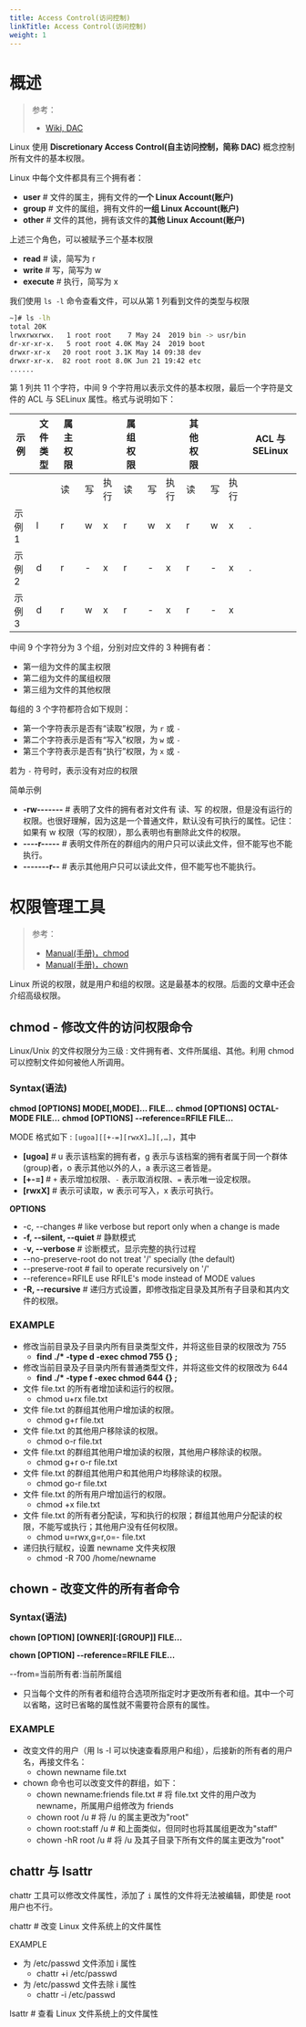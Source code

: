 ```yaml
---
title: Access Control(访问控制)
linkTitle: Access Control(访问控制)
weight: 1
---
```


# 概述

> 参考：
>
> - [Wiki, DAC](https://en.wikipedia.org/wiki/Discretionary_access_control)

Linux 使用 **Discretionary Access Control(自主访问控制，简称 DAC)** 概念控制所有文件的基本权限。

Linux 中每个文件都具有三个拥有者：

- **user** # 文件的属主，拥有文件的**一个 Linux Account(账户)**
- **group** # 文件的属组，拥有文件的**一组 Linux Account(账户)**
- **other** # 文件的其他，拥有该文件的**其他 Linux Account(账户)**

上述三个角色，可以被赋予三个基本权限

- **read** # 读，简写为 r
- **write** # 写，简写为 w
- **execute** # 执行，简写为 x

我们使用 `ls -l` 命令查看文件，可以从第 1 列看到文件的类型与权限

```bash
~]# ls -lh
total 20K
lrwxrwxrwx.   1 root root    7 May 24  2019 bin -> usr/bin
dr-xr-xr-x.   5 root root 4.0K May 24  2019 boot
drwxr-xr-x   20 root root 3.1K May 14 09:38 dev
drwxr-xr-x.  82 root root 8.0K Jun 21 19:42 etc
......
```

第 1 列共 11 个字符，中间 9 个字符用以表示文件的基本权限，最后一个字符是文件的 ACL 与 SELinux 属性。格式与说明如下：

| 示例   | 文件类型 | 属主权限 |     |      | 属组权限 |     |      | 其他权限 |     |      | ACL 与 SELinux |
| ------ | -------- | -------- | --- | ---- | -------- | --- | ---- | -------- | --- | ---- | -------------- |
|        |          | 读       | 写  | 执行 | 读       | 写  | 执行 | 读       | 写  | 执行 |                |
| 示例 1 | l        | r        | w   | x    | r        | w   | x    | r        | w   | x    | .              |
| 示例 2 | d        | r        | -   | x    | r        | -   | x    | r        | -   | x    | .              |
| 示例 3 | d        | r        | w   | x    | r        | -   | x    | r        | -   | x    |                |

中间 9 个字符分为 3 个组，分别对应文件的 3 种拥有者：

- 第一组为文件的属主权限
- 第二组为文件的属组权限
- 第三组为文件的其他权限

每组的 3 个字符都符合如下规则：

- 第一个字符表示是否有“读取”权限，为 `r` 或 `-`
- 第二个字符表示是否有“写入”权限，为 `w` 或 `-`
- 第三个字符表示是否有“执行”权限，为 `x` 或 `-`

若为 `-` 符号时，表示没有对应的权限

简单示例

- **-rw-------** # 表明了文件的拥有者对文件有 读、写 的权限，但是没有运行的权限。也很好理解，因为这是一个普通文件，默认没有可执行的属性。记住：如果有 w 权限（写的权限），那么表明也有删除此文件的权限。
- **----r-----** # 表明文件所在的群组内的用户只可以读此文件，但不能写也不能执行。
- **-------r--** # 表示其他用户只可以读此文件，但不能写也不能执行。

# 权限管理工具

> 参考：
>
> - [Manual(手册)，chmod](https://man7.org/linux/man-pages/man1/chmod.1.html)
> - [Manual(手册)，chown](https://man7.org/linux/man-pages/man1/chown.1.html)

Linux 所说的权限，就是用户和组的权限。这是最基本的权限。后面的文章中还会介绍高级权限。

## chmod - 修改文件的访问权限命令

Linux/Unix 的文件权限分为三级 : 文件拥有者、文件所属组、其他。利用 chmod 可以控制文件如何被他人所调用。

### Syntax(语法)

**chmod \[OPTIONS] MODE\[,MODE]... FILE...**
**chmod \[OPTIONS] OCTAL-MODE FILE...**
**chmod \[OPTIONS] --reference=RFILE FILE...**

MODE 格式如下 : `[ugoa][[+-=][rwxX]…][,…]`，其中

- **\[ugoa]** # u 表示该档案的拥有者，g 表示与该档案的拥有者属于同一个群体(group)者，o 表示其他以外的人，a 表示这三者皆是。
- **\[+-=]** # `+` 表示增加权限、`-` 表示取消权限、`=` 表示唯一设定权限。
- **\[rwxX]** # 表示可读取，w 表示可写入，x 表示可执行。

**OPTIONS**

- -c, --changes # like verbose but report only when a change is made
- **-f, --silent, --quiet** # 静默模式
- -**v, --verbose** # 诊断模式，显示完整的执行过程
- --no-preserve-root do not treat '/' specially (the default)
- --preserve-root # fail to operate recursively on '/'
- --reference=RFILE use RFILE's mode instead of MODE values
- **-R, --recursive** # 递归方式设置，即修改指定目录及其所有子目录和其内文件的权限。

### EXAMPLE

- 修改当前目录及子目录内所有目录类型文件，并将这些目录的权限改为 755
  - **find ./\* -type d -exec chmod 755 {} ;**
- 修改当前目录及子目录内所有普通类型文件，并将这些文件的权限改为 644
  - **find ./\* -type f -exec chmod 644 {} ;**
- 文件 file.txt 的所有者增加读和运行的权限。
  - chmod u+rx file.txt
- 文件 file.txt 的群组其他用户增加读的权限。
  - chmod g+r file.txt
- 文件 file.txt 的其他用户移除读的权限。
  - chmod o-r file.txt
- 文件 file.txt 的群组其他用户增加读的权限，其他用户移除读的权限。
  - chmod g+r o-r file.txt
- 文件 file.txt 的群组其他用户和其他用户均移除读的权限。
  - chmod go-r file.txt
- 文件 file.txt 的所有用户增加运行的权限。
  - chmod +x file.txt
- 文件 file.txt 的所有者分配读，写和执行的权限；群组其他用户分配读的权限，不能写或执行；其他用户没有任何权限。
  - chmod u=rwx,g=r,o=- file.txt
- 递归执行赋权，设置 newname 文件夹权限
  - chmod -R 700 /home/newname

## chown - 改变文件的所有者命令

### Syntax(语法)

**chown \[OPTION] \[OWNER]\[:\[GROUP]] FILE...**

**chown \[OPTION] --reference=RFILE FILE...**

--from=当前所有者:当前所属组

- 只当每个文件的所有者和组符合选项所指定时才更改所有者和组。其中一个可以省略，这时已省略的属性就不需要符合原有的属性。

### EXAMPLE

- 改变文件的用户（用 ls -l 可以快速查看原用户和组），后接新的所有者的用户名，再接文件名：
  - chown newname file.txt
- chown 命令也可以改变文件的群组，如下：
  - chown newname:friends file.txt # 将 file.txt 文件的用户改为 newname，所属用户组修改为 friends
  - chown root /u # 将 /u 的属主更改为"root"
  - chown root:staff /u # 和上面类似，但同时也将其属组更改为"staff"
  - chown -hR root /u # 将 /u 及其子目录下所有文件的属主更改为"root"

## chattr 与 lsattr

chattr 工具可以修改文件属性，添加了 `i` 属性的文件将无法被编辑，即使是 root 用户也不行。

chattr # 改变 Linux 文件系统上的文件属性

EXAMPLE

- 为 /etc/passwd 文件添加 i 属性
  - chattr +i /etc/passwd
- 为 /etc/passwd 文件去除 i 属性
  - chattr -i /etc/passwd

lsattr # 查看 Linux 文件系统上的文件属性
